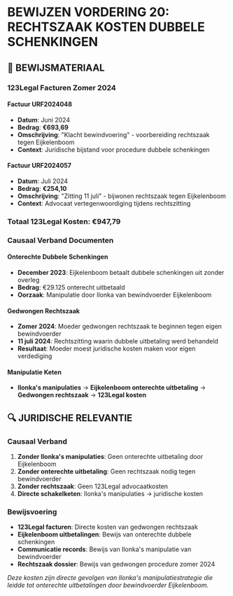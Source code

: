 # BEWIJZEN VORDERING 20: RECHTSZAAK KOSTEN DUBBELE SCHENKINGEN

## 📄 BEWIJSMATERIAAL

### **123Legal Facturen Zomer 2024**

#### **Factuur URF2024048**
- **Datum**: Juni 2024
- **Bedrag**: **€693,69**
- **Omschrijving**: "Klacht bewindvoering" - voorbereiding rechtszaak tegen Eijkelenboom
- **Context**: Juridische bijstand voor procedure dubbele schenkingen

#### **Factuur URF2024057**
- **Datum**: Juli 2024  
- **Bedrag**: **€254,10**
- **Omschrijving**: "Zitting 11 juli" - bijwonen rechtszaak tegen Eijkelenboom
- **Context**: Advocaat vertegenwoordiging tijdens rechtszitting

### **Totaal 123Legal Kosten: €947,79**

### **Causaal Verband Documenten**

#### **Onterechte Dubbele Schenkingen**
- **December 2023**: Eijkelenboom betaalt dubbele schenkingen uit zonder overleg
- **Bedrag**: €29.125 onterecht uitbetaald
- **Oorzaak**: Manipulatie door Ilonka van bewindvoerder Eijkelenboom

#### **Gedwongen Rechtszaak**
- **Zomer 2024**: Moeder gedwongen rechtszaak te beginnen tegen eigen bewindvoerder
- **11 juli 2024**: Rechtszitting waarin dubbele uitbetaling werd behandeld
- **Resultaat**: Moeder moest juridische kosten maken voor eigen verdediging

#### **Manipulatie Keten**
- **Ilonka's manipulaties** → **Eijkelenboom onterechte uitbetaling** → **Gedwongen rechtszaak** → **123Legal kosten**

## 🔍 **JURIDISCHE RELEVANTIE**

### **Causaal Verband**
1. **Zonder Ilonka's manipulaties**: Geen onterechte uitbetaling door Eijkelenboom
2. **Zonder onterechte uitbetaling**: Geen rechtszaak nodig tegen bewindvoerder  
3. **Zonder rechtszaak**: Geen 123Legal advocaatkosten
4. **Directe schakelketen**: Ilonka's manipulaties → juridische kosten

### **Bewijsvoering**
- **123Legal facturen**: Directe kosten van gedwongen rechtszaak
- **Eijkelenboom uitbetalingen**: Bewijs van onterechte dubbele schenkingen
- **Communicatie records**: Bewijs van Ilonka's manipulatie van bewindvoerder
- **Rechtszaak dossier**: Bewijs van gedwongen procedure zomer 2024

*Deze kosten zijn directe gevolgen van Ilonka's manipulatiestrategie die leidde tot onterechte uitbetalingen door bewindvoerder Eijkelenboom.*